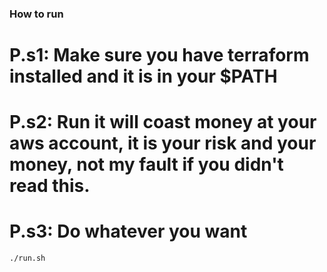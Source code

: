 ### How to run

# P.s1: Make sure you have terraform installed and it is in your $PATH

# P.s2: Run it will coast money at your aws account, it is your risk and your money, not my fault if you didn't read this.

# P.s3: Do whatever you want
```
./run.sh
```
